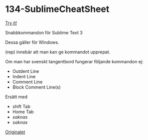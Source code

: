 # 134-SublimeCheatSheet

[Try it!](https://christernilsson.github.io/Lab/2017/134-SublimeCheatSheet/index.html)

Snabbkommandon för Sublime Text 3

Dessa gäller för Windows.

(rep) innebär att man kan ge kommandot upprepat.

Om man har svenskt tangentbord fungerar följande kommandon ej:

* Outdent Line
* Indent Line
* Comment Line
* Block Comment Line(s)

Ersätt med

* shift Tab
* Home Tab
* *saknas*
* *saknas*

[Originalet](http://www.andismith.com/downloads/sublime-windows.png)